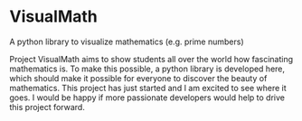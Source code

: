 # VisualMath
A python library to visualize mathematics (e.g. prime numbers)

Project VisualMath aims to show students all over the world how fascinating mathematics is. To make this possible, a python library is developed here, which should make it possible for everyone to discover the beauty of mathematics. This project has just started and I am excited to see where it goes. 
I would be happy if more passionate developers would help to drive this project forward.
